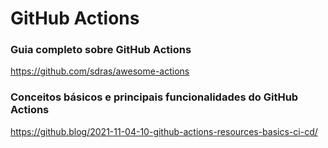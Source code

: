 # GitHub Actions

### Guia completo sobre GitHub Actions

https://github.com/sdras/awesome-actions

### Conceitos básicos e principais funcionalidades do GitHub Actions 

https://github.blog/2021-11-04-10-github-actions-resources-basics-ci-cd/
